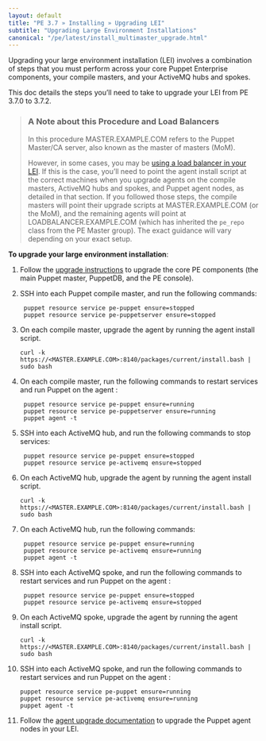 ```yaml
---
layout: default
title: "PE 3.7 » Installing » Upgrading LEI"
subtitle: "Upgrading Large Environment Installations"
canonical: "/pe/latest/install_multimaster_upgrade.html"
---
```


Upgrading your large environment installation (LEI) involves a combination of steps that you must perform across your core Puppet Enterprise components, your compile masters, and your ActiveMQ hubs and spokes. 

This doc details the steps you’ll need to take to upgrade your LEI from PE 3.7.0 to 3.7.2. 

>### A Note about this Procedure and Load Balancers
>
>In this procedure MASTER.EXAMPLE.COM refers to the Puppet Master/CA server, also known as the master of masters (MoM). 
>
>However, in some cases, you may be [using a load balancer in your LEI](./install_multimaster.html#using-load-balancers-in-a-large-environment-installation). If this is the case, you’ll need to point the agent install script at the correct machines when you upgrade agents on the compile masters, ActiveMQ hubs and spokes, and Puppet agent nodes, as detailed in that section. If you followed those steps, the compile masters will point their upgrade scripts at MASTER.EXAMPLE.COM (or the MoM), and the remaining agents will point at LOADBALANCER.EXAMPLE.COM (which has inherited the `pe_repo` class from the PE Master group). The exact guidance will vary depending on your exact setup. 
  
**To upgrade your large environment installation**:   

1. Follow the [upgrade instructions](./install_upgrading.html#upgrading-a-split-installation) to upgrade the core PE components (the main Puppet master, PuppetDB, and the PE console). 

2. SSH into each Puppet compile master, and run the following commands:

        puppet resource service pe-puppet ensure=stopped
        puppet resource service pe-puppetserver ensure=stopped

3. On each compile master, upgrade the agent by running the agent install script.

   `curl -k https://<MASTER.EXAMPLE.COM>:8140/packages/current/install.bash | sudo bash`

4. On each compile master, run the following commands to restart services and run Puppet on the agent :

        puppet resource service pe-puppet ensure=running
        puppet resource service pe-puppetserver ensure=running
        puppet agent -t
 
5. SSH into each ActiveMQ hub, and run the following commands to stop services:

        puppet resource service pe-puppet ensure=stopped
        puppet resource service pe-activemq ensure=stopped

6. On each ActiveMQ hub, upgrade the agent by running the agent install script. 
   
   `curl -k https://<MASTER.EXAMPLE.COM>:8140/packages/current/install.bash | sudo bash`


7. On each ActiveMQ hub, run the following commands:

        puppet resource service pe-puppet ensure=running
        puppet resource service pe-activemq ensure=running
        puppet agent -t

8. SSH into each ActiveMQ spoke, and run the following commands to restart services and run Puppet on the agent :

        puppet resource service pe-puppet ensure=stopped
        puppet resource service pe-activemq ensure=stopped


9.  On each ActiveMQ spoke, upgrade the agent by running the agent install script.

    `curl -k https://<MASTER.EXAMPLE.COM>:8140/packages/current/install.bash | sudo bash` 

10. SSH into each ActiveMQ spoke, and run the following commands to restart services and run Puppet on the agent :

        puppet resource service pe-puppet ensure=running
        puppet resource service pe-activemq ensure=running
        puppet agent -t

11. Follow the [agent upgrade documentation](./install_agents.html) to upgrade the Puppet agent nodes in your LEI. 
